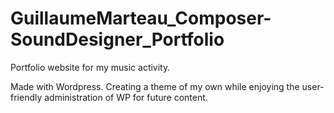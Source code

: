 # GuillaumeMarteau_Composer-SoundDesigner_Portfolio
Portfolio website for my music activity.

Made with Wordpress. Creating a theme of my own while enjoying the user-friendly administration of WP for future content.

